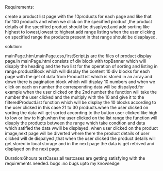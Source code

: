 Requirements:

create a product list page with the 10products for each page and like that for 100 products and when we click on the specified product ,the product details of the specified product should be disaplyed.and add sorting like highest to lowest,lowest to highest.add range listing when the user clicking on specified range the products present in that range should be disaplayed.

solution:

mainPage.html,mainPage.css,firstScript.js are the files of product display page.In mainPage.html consists of div block with topBanner which will disaply the heading and the two list for the operation of sorting and listing in range.productBlock which will display the content 10 div blocks for each page with the get of data from ProductList which is stored in an array.and down there is pagination block which will display 10 numbers and when we click on each on number the corresponding data will be dispalyed.for example when the user clicked on the 2nd number the function will take the number the user clicked and the multiply with the 10 and give it to the  filteredProductList function which will be display the 10 blocks according to the user clicked in this case 21 to 30 products.when the user clicked on sorting the data will get sorted according to the button user clicked like high to low or low to high.when the user clicked on the list range the function will disaply the products between the range which take condtion and data which satified the data wwill be displayed.
when user clicked on the product image,next page will be diverted where there the product details of user clicked will de dispalyed ,that when the user clicked the product details will get stored in local storage and in the next page the data is get retrived and displayed on the next page.

Duration:6hours
testCases:all testcases are getting satisfying with the requirements needed.
bugs :no bugs upto my knowledge
